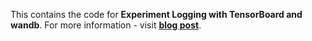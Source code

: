 This contains the code for **Experiment Logging with TensorBoard and wandb**. For more information - visit [**blog post**](https://lxdv.github.io/experiment-logging).